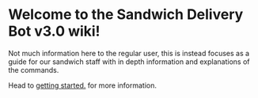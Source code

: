 # Welcome to the Sandwich Delivery Bot v3.0 wiki!

Not much information here to the regular user, this is instead focuses as a guide for our sandwich staff with in depth information and explanations of the commands.

Head to [getting started.](https://github.com/USRDiscordBots/Sandwich-Delivery-Bot-v2.0/wiki/Getting-Started-as-a-Sandwich-Artist) for more information.


